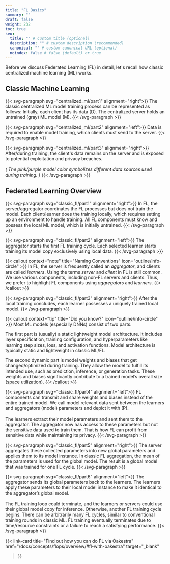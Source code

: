 ```yaml
---
title: "FL Basics"
summary: ""
draft: false
weight: 232
toc: true
seo:
  title: "" # custom title (optional)
  description: "" # custom description (recommended)
  canonical: "" # custom canonical URL (optional)
  noindex: false # false (default) or true
---
```

Before we discuss Federated Learning (FL) in detail, let's recall how classic centralized machine learning (ML) works.

## Classic Machine Learning

{{< svg-paragraph svg="centralized_ml/part1" alignment="right">}}
  The classic centralized ML model training process can be represented as follows:
  Initially, each client has its data (D). 
  The centralized server holds an untrained (gray) ML model (M).
{{< /svg-paragraph >}}

{{< svg-paragraph svg="centralized_ml/part2" alignment="left">}}
Data is required to enable model training, which clients must send to the server. 
{{< /svg-paragraph >}}

{{< svg-paragraph svg="centralized_ml/part3" alignment="right">}}
After/during training, the client's data remains on the server and is exposed to potential exploitation and privacy breaches.
<br><br>
<i>( The pink/purple model color symbolizes different data sources used during training. )</i>
{{< /svg-paragraph >}}

## Federated Learning Overview

{{< svg-paragraph svg="classic_fl/part1" alignment="right">}}
  In FL, the server/aggregator coordinates the FL processes but does not train the model.
  Each client/learner does the training locally, which requires setting up an environment to handle training.
  All FL components must know and possess the local ML model, which is initially untrained.
{{< /svg-paragraph >}}

{{< svg-paragraph svg="classic_fl/part2" alignment="left">}}
  The aggregator starts the first FL training cycle.
  Each selected learner starts training its model copy exclusively using local data.
{{< /svg-paragraph >}}

{{< callout context="note" title="Naming Conventions" icon="outline/info-circle" >}}
  In FL, the server is frequently called an *aggregator*, and clients are called *learners*.
  Using the terms *server* and *client* in FL is still common.
  We use various components, including non-FL servers and clients.
  Thus, we prefer to highlight FL components using *aggregators* and *learners*.
{{< /callout >}}

{{< svg-paragraph svg="classic_fl/part3" alignment="right">}}
  After the local training concludes, each learner possesses a uniquely trained local model. 
{{< /svg-paragraph >}}

{{< callout context="tip" title="Did you know?" icon="outline/info-circle" >}}
  Most ML models (especially DNNs) consist of two parts.

  The first part is (usually) a static lightweight model architecture.
  It includes layer specification, training configuration, and hyperparameters like learning step sizes, loss, and activation functions.
  Model architecture is typically static and lightweight in classic ML/FL.  

  The second dynamic part is model weights and biases that get changed/optimized during training.
  They allow the model to fulfill its intended use, such as prediction, inference, or generation tasks.
  These weights and biases significantly contribute to a trained model’s overall size (space utilization).
{{< /callout >}}



{{< svg-paragraph svg="classic_fl/part4" alignment="left">}}
  FL components can transmit and share weights and biases instead of the entire trained model.
  We call model relevant data sent between the learners and aggregators (model) parameters and depict it with (P).
  <br><br>
  The learners extract their model parameters and sent them to the aggregator.
  The aggregator now has access to these parameters but not the sensitive data used to train them.
  That is how FL can profit from sensitive data while maintaining its privacy.
{{< /svg-paragraph >}}

{{< svg-paragraph svg="classic_fl/part5" alignment="right">}}
  The server aggregates these collected parameters into new global parameters and applies them to its model instance.
  In classic FL aggregation, the mean of the parameters is used for the global model.
  The result is a global model that was trained for one FL cycle.
{{< /svg-paragraph >}}

{{< svg-paragraph svg="classic_fl/part6" alignment="left">}}
  The aggregator sends its global parameters back to the learners.
  The learners apply these parameters to their local model instance to make it identical to the aggregator’s global model.
  <br><br>
  The FL training loop could terminate, and the learners or servers could use their global model copy for inference.
  Otherwise, another FL training cycle begins.
  There can be arbitrarily many FL cycles, similar to conventional training rounds in classic ML.
  FL training eventually terminates due to time/resource constraints or a failure to reach a satisfying performance.
{{< /svg-paragraph >}}

{{< link-card
  title="Find out how you can do FL via Oakestra" 
  href="/docs/concepts/flops/overview/#fl-with-oakestra"
  target="_blank"
>}}
